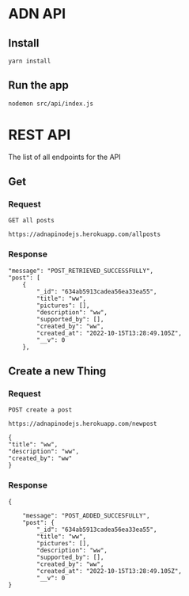 # ADN API 


## Install

    yarn install

## Run the app

    nodemon src/api/index.js



# REST API

The list of all endpoints for the API

## Get

### Request

`GET all posts`

    https://adnapinodejs.herokuapp.com/allposts

### Response

    "message": "POST_RETRIEVED_SUCCESSFULLY",
    "post": [
        {
            "_id": "634ab5913cadea56ea33ea55",
            "title": "ww",
            "pictures": [],
            "description": "ww",
            "supported_by": [],
            "created_by": "ww",
            "created_at": "2022-10-15T13:28:49.105Z",
            "__v": 0
        },

## Create a new Thing

### Request

`POST create a post`

    https://adnapinodejs.herokuapp.com/newpost

    {
    "title": "ww",
    "description": "ww",
    "created_by": "ww"
    }   

### Response
    {

        "message": "POST_ADDED_SUCCESFULLY",
        "post": {
            "_id": "634ab5913cadea56ea33ea55",
            "title": "ww",
            "pictures": [],
            "description": "ww",
            "supported_by": [],
            "created_by": "ww",
            "created_at": "2022-10-15T13:28:49.105Z",
            "__v": 0
    }
